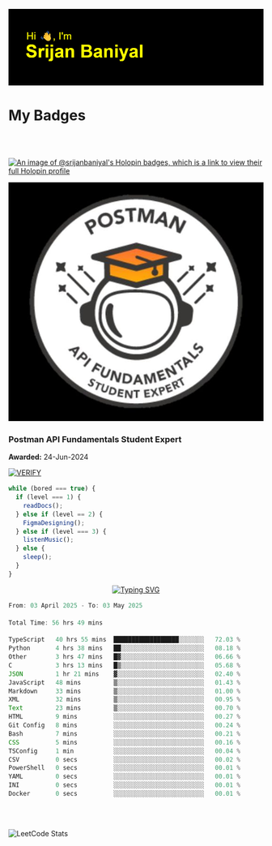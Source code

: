 ![Header](./header.png)

# My Badges

<Br />
<Br />

[![An image of @srijanbaniyal's Holopin badges, which is a link to view their full Holopin profile](https://holopin.me/srijanbaniyal)](https://holopin.io/@srijanbaniyal)

[![Postman API Fundamentals Student Expert](/Postman.jpeg)](https://api.badgr.io/public/assertions/r9BLLy0oTfKJBbkGuDI1zA)

### Postman API Fundamentals Student Expert

**Awarded:** 24-Jun-2024

[![VERIFY](https://img.shields.io/badge/VERIFY-blue)](https://badgecheck.io?url=https%3A%2F%2Fapi.badgr.io%2Fpublic%2Fassertions%2Fr9BLLy0oTfKJBbkGuDI1zA)

```javascript
while (bored === true) {
  if (level === 1) {
    readDocs();
  } else if (level == 2) {
    FigmaDesigning();
  } else if (level === 3) {
    listenMusic();
  } else {
    sleep();
  }
}
```

<p align="center">
  <a href="https://git.io/typing-svg"><img src="https://readme-typing-svg.demolab.com?font=Tilt+Prism&size=30&pause=1000&color=0FF75B&center=true&vCenter=true&width=800&height=80&lines=Time+spent+on+various+Programming+languages" alt="Typing SVG" /></a>
</p>

<!--START_SECTION:waka-->

```TypeScript
From: 03 April 2025 - To: 03 May 2025

Total Time: 56 hrs 49 mins

TypeScript   40 hrs 55 mins  ██████████████████░░░░░░░   72.03 %
Python       4 hrs 38 mins   ██░░░░░░░░░░░░░░░░░░░░░░░   08.18 %
Other        3 hrs 47 mins   █▓░░░░░░░░░░░░░░░░░░░░░░░   06.66 %
C            3 hrs 13 mins   █▒░░░░░░░░░░░░░░░░░░░░░░░   05.68 %
JSON         1 hr 21 mins    ▓░░░░░░░░░░░░░░░░░░░░░░░░   02.40 %
JavaScript   48 mins         ▒░░░░░░░░░░░░░░░░░░░░░░░░   01.43 %
Markdown     33 mins         ▒░░░░░░░░░░░░░░░░░░░░░░░░   01.00 %
XML          32 mins         ▒░░░░░░░░░░░░░░░░░░░░░░░░   00.95 %
Text         23 mins         ▒░░░░░░░░░░░░░░░░░░░░░░░░   00.70 %
HTML         9 mins          ░░░░░░░░░░░░░░░░░░░░░░░░░   00.27 %
Git Config   8 mins          ░░░░░░░░░░░░░░░░░░░░░░░░░   00.24 %
Bash         7 mins          ░░░░░░░░░░░░░░░░░░░░░░░░░   00.21 %
CSS          5 mins          ░░░░░░░░░░░░░░░░░░░░░░░░░   00.16 %
TSConfig     1 min           ░░░░░░░░░░░░░░░░░░░░░░░░░   00.04 %
CSV          0 secs          ░░░░░░░░░░░░░░░░░░░░░░░░░   00.02 %
PowerShell   0 secs          ░░░░░░░░░░░░░░░░░░░░░░░░░   00.01 %
YAML         0 secs          ░░░░░░░░░░░░░░░░░░░░░░░░░   00.01 %
INI          0 secs          ░░░░░░░░░░░░░░░░░░░░░░░░░   00.01 %
Docker       0 secs          ░░░░░░░░░░░░░░░░░░░░░░░░░   00.01 %
```

<!--END_SECTION:waka-->

<Br />
<Br />

![LeetCode Stats](https://leetcard.jacoblin.cool/Srijan-Baniyal?theme=dark&font=Rasa&ext=contest)
